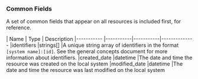 ### Common Fields

A set of common fields that appear on all resources is included first, for reference.

| Name          | Type      | Description
|-----------    |-----------|-----------|--------------
|identifiers	|strings[]	|A unique string array of identifiers in the format `[system name]:[id]`. See the general concepts document for more information about identifiers.
|created_date	|datetime   |The date and time the resource was created on the local system
|modified_date	|datetime	|The date and time the resource was last modified on the local system